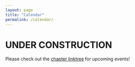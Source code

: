```yaml
---
layout: page
title: "Calendar"
permalink: /calendar/
---
```

# UNDER CONSTRUCTION
Please check out the [chapter linktree](https://linktr.ee/CentralJerseyDSA) for upcoming events!